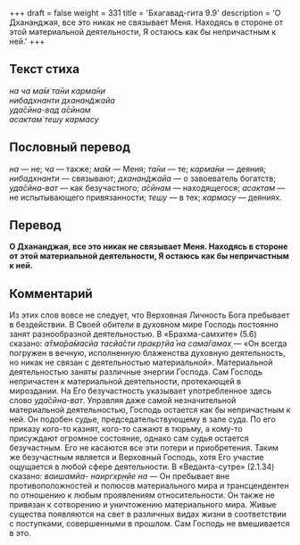 +++
draft = false
weight = 331
title = 'Бхагавад-гита 9.9'
description = 'О Дхананджая, все это никак не связывает Меня. Находясь в стороне от этой материальной деятельности, Я остаюсь как бы непричастным к ней.'
+++

## Текст стиха

_на ча ма̄м̇ та̄ни карма̄н̣и  
нибадхнанти дханан̃джайа  
уда̄сӣна-вад а̄сӣнам  
асактам̇ тешу кармасу_

## Пословный перевод

_на_ — не; _ча_ — также; _ма̄м_ — Меня; _та̄ни_ — те; _карма̄н̣и_ — деяния; _нибадхнанти_ — связывают; _дханан̃джайа_ — о завоеватель богатств; _уда̄сӣна_\-_ват_ — как безучастного; _а̄сӣнам_ — находящегося; _асактам_ — не испытывающего привязанности; _тешу_ — в тех; _кармасу_ — деяниях.

## Перевод

**О Дхананджая, все это никак не связывает Меня. Находясь в стороне от этой материальной деятельности, Я остаюсь как бы непричастным к ней.**

## Комментарий

Из этих слов вовсе не следует, что Верховная Личность Бога пребывает в бездействии. В Своей обители в духовном мире Господь постоянно занят разнообразной деятельностью. В «Брахма-самхите» (5.6) сказано: _а̄тма̄ра̄масйа тасйа̄сти пракр̣тйа̄ на сама̄гамах̣_ — «Он всегда погружен в вечную, исполненную блаженства духовную деятельность, но никак не связан с деятельностью материальной». Материальной деятельностью заняты различные энергии Господа. Сам Господь непричастен к материальной деятельности, протекающей в мироздании. На Его безучастность указывает употребленное здесь слово _уда̄сӣна-ват_. Управляя даже самой незначительной материальной деятельностью, Господь остается как бы непричастным к ней. Он подобен судье, председательствующему в зале суда. По его приказу кого-то казнят, кого-то сажают в тюрьму, а кому-то присуждают огромное состояние, однако сам судья остается безучастным. Его не касаются все эти потери и приобретения. Таким же безучастным является и Верховный Господь, хотя Его участие ощущается в любой сфере деятельности. В «Веданта-сутре» (2.1.34) сказано: _ваишамйа- наиргхр̣н̣йе на_ — Он пребывает вне противоположностей и полюсов материального мира и трансцендентен по отношению к любым проявлениям относительности. Он также не привязан к сотворению и уничтожению материального мира. Живые существа появляются на свет в различных видах жизни в соответствии с поступками, совершенными в прошлом. Сам Господь не вмешивается в это.

